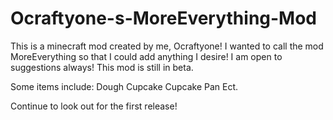 # Ocraftyone-s-MoreEverything-Mod
This is a minecraft mod created by me, Ocraftyone!
I wanted to call the mod MoreEverything so that I could add anything I desire!
I am open to suggestions always!
This mod is still in beta.

Some items include:
Dough
Cupcake
Cupcake Pan
Ect.

Continue to look out for the first release!
